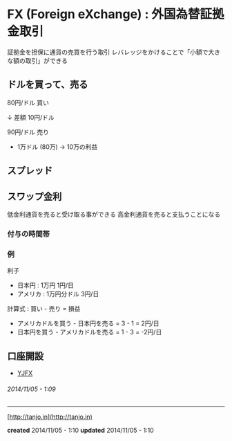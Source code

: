 # FX (Foreign eXchange) : 外国為替証拠金取引

証拠金を担保に通貨の売買を行う取引
レバレッジをかけることで「小額で大きな額の取引」ができる

## ドルを買って、売る

80円/ドル 買い

↓ 差額 10円/ドル

90円/ドル 売り

- 1万ドル (80万) -> 10万の利益

## スプレッド

## スワップ金利

低金利通貨を売ると受け取る事ができる
高金利通貨を売ると支払うことになる

### 付与の時間帯

### 例

利子
- 日本円 : 1万円 1円/日
- アメリカ : 1万円分ドル 3円/日

計算式 :
買い - 売り = 損益

- アメリカドルを買う - 日本円を売る = 3 - 1 = 2円/日
- 日本円を買う - アメリカドルを売る = 1 - 3 = -2円/日


## 口座開設

- <a href="./YJFX.html">YJFX</a>

###### *2014/11/05 - 1:09*

---

[http://tanjo.in](http://tanjo.in)

**created** 2014/11/05 - 1:10
**updated** 2014/11/05 - 1:10
